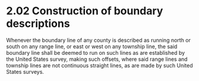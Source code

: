 2.02 Construction of boundary descriptions
==========================================

Whenever the boundary line of any county is described as running north or south on any range line, or east or west on any township line, the said boundary line shall be deemed to run on such lines as are established by the United States survey, making such offsets, where said range lines and township lines are not continuous straight lines, as are made by such United States surveys.